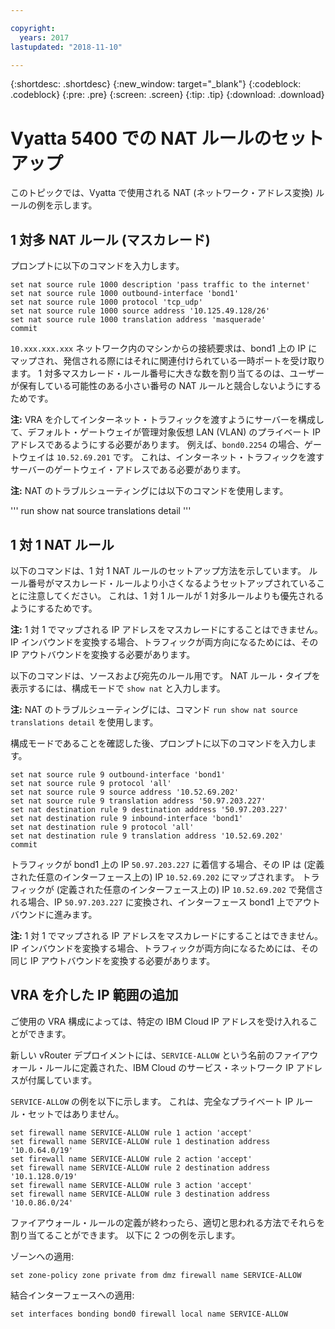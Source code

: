 ```yaml
---

copyright:
  years: 2017
lastupdated: "2018-11-10"

---
```


{:shortdesc: .shortdesc}
{:new_window: target="_blank"}
{:codeblock: .codeblock}
{:pre: .pre}
{:screen: .screen}
{:tip: .tip}
{:download: .download}

# Vyatta 5400 での NAT ルールのセットアップ
このトピックでは、Vyatta で使用される NAT (ネットワーク・アドレス変換) ルールの例を示します。

## 1 対多 NAT ルール (マスカレード)

プロンプトに以下のコマンドを入力します。

~~~
set nat source rule 1000 description 'pass traffic to the internet'
set nat source rule 1000 outbound-interface 'bond1'
set nat source rule 1000 protocol 'tcp_udp'
set nat source rule 1000 source address '10.125.49.128/26'
set nat source rule 1000 translation address 'masquerade'
commit
~~~

`10.xxx.xxx.xxx` ネットワーク内のマシンからの接続要求は、bond1 上の IP にマップされ、発信される際にはそれに関連付けられている一時ポートを受け取ります。 1 対多マスカレード・ルール番号に大きな数を割り当てるのは、ユーザーが保有している可能性のある小さい番号の NAT ルールと競合しないようにするためです。

**注:** VRA を介してインターネット・トラフィックを渡すようにサーバーを構成して、デフォルト・ゲートウェイが管理対象仮想 LAN (VLAN) のプライベート IP アドレスであるようにする必要があります。 例えば、`bond0.2254` の場合、ゲートウェイは `10.52.69.201` です。 これは、インターネット・トラフィックを渡すサーバーのゲートウェイ・アドレスである必要があります。

**注:** NAT のトラブルシューティングには以下のコマンドを使用します。 

'''
run show nat source translations detail 
'''

## 1 対 1 NAT ルール

以下のコマンドは、1 対 1 NAT ルールのセットアップ方法を示しています。 ルール番号がマスカレード・ルールより小さくなるようセットアップされていることに注意してください。 これは、1 対 1 ルールが 1 対多ルールよりも優先されるようにするためです。

**注:** 1 対 1 でマップされる IP アドレスをマスカレードにすることはできません。 IP インバウンドを変換する場合、トラフィックが両方向になるためには、その IP アウトバウンドを変換する必要があります。

以下のコマンドは、ソースおよび宛先のルール用です。 NAT ルール・タイプを表示するには、構成モードで `show nat` と入力します。

**注:** NAT のトラブルシューティングには、コマンド `run show nat source translations detail` を使用します。 

構成モードであることを確認した後、プロンプトに以下のコマンドを入力します。

~~~
set nat source rule 9 outbound-interface 'bond1'
set nat source rule 9 protocol 'all'
set nat source rule 9 source address '10.52.69.202'
set nat source rule 9 translation address '50.97.203.227'
set nat destination rule 9 destination address '50.97.203.227'
set nat destination rule 9 inbound-interface 'bond1'
set nat destination rule 9 protocol 'all'
set nat destination rule 9 translation address '10.52.69.202'
commit
~~~

トラフィックが bond1 上の IP `50.97.203.227` に着信する場合、その IP は (定義された任意のインターフェース上の) IP `10.52.69.202` にマップされます。 トラフィックが (定義された任意のインターフェース上の) IP `10.52.69.202` で発信される場合、IP `50.97.203.227` に変換され、インターフェース bond1 上でアウトバウンドに進みます。

**注:** 1 対 1 でマップされる IP アドレスをマスカレードにすることはできません。 IP インバウンドを変換する場合、トラフィックが両方向になるためには、その同じ IP アウトバウンドを変換する必要があります。


## VRA を介した IP 範囲の追加

ご使用の VRA 構成によっては、特定の IBM Cloud IP アドレスを受け入れることができます。 

新しい vRouter デプロイメントには、`SERVICE-ALLOW` という名前のファイアウォール・ルールに定義された、IBM Cloud のサービス・ネットワーク IP アドレスが付属しています。

`SERVICE-ALLOW` の例を以下に示します。 これは、完全なプライベート IP ルール・セットではありません。

~~~
set firewall name SERVICE-ALLOW rule 1 action 'accept'
set firewall name SERVICE-ALLOW rule 1 destination address '10.0.64.0/19'
set firewall name SERVICE-ALLOW rule 2 action 'accept'
set firewall name SERVICE-ALLOW rule 2 destination address '10.1.128.0/19'
set firewall name SERVICE-ALLOW rule 3 action 'accept'
set firewall name SERVICE-ALLOW rule 3 destination address '10.0.86.0/24'
~~~

ファイアウォール・ルールの定義が終わったら、適切と思われる方法でそれらを割り当てることができます。 以下に 2 つの例を示します。 

ゾーンへの適用:

`set zone-policy zone private from dmz firewall name SERVICE-ALLOW`

結合インターフェースへの適用:

`set interfaces bonding bond0 firewall local name SERVICE-ALLOW`
